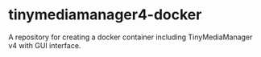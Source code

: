 # tinymediamanager4-docker
A repository for creating a docker container including TinyMediaManager v4 with GUI interface.
